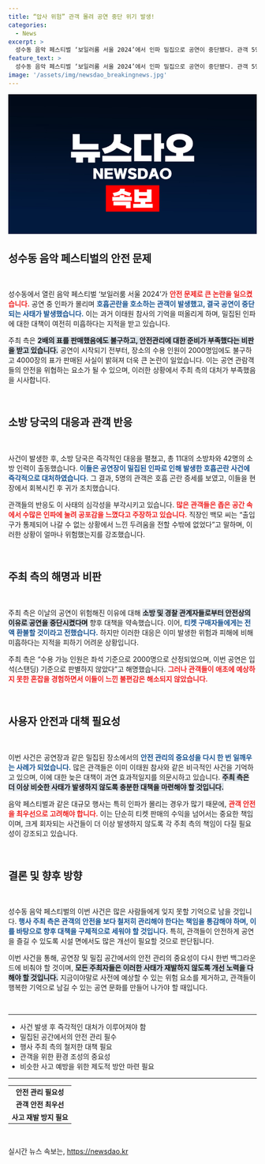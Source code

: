 ```yaml
---
title: “압사 위험” 관객 몰려 공연 중단 위기 발생!
categories:
  - News
excerpt: >
  성수동 음악 페스티벌 ‘보일러룸 서울 2024’에서 인파 밀집으로 공연이 중단됐다. 관객 5명이 호흡곤란을 호소하며, 안전 대책 미비가 도마 위에 올랐다. 주최 측의 2배 수용 인원 초과 판매가 논란으로, 티켓 환불 조치가 발표됐다.
feature_text: >
  성수동 음악 페스티벌 ‘보일러룸 서울 2024’에서 인파 밀집으로 공연이 중단됐다. 관객 5명이 호흡곤란을 호소하며, 안전 대책 미비가 도마 위에 올랐다. 주최 측의 2배 수용 인원 초과 판매가 논란으로, 티켓 환불 조치가 발표됐다.
image: '/assets/img/newsdao_breakingnews.jpg'
---
```


<p><img src="/assets/img/newsdao_breakingnews.jpg" alt="flaretime 속보" /></p>

<h2 data-ke-size="size26">성수동 음악 페스티벌의 안전 문제</h2>

<p data-ke-size="size16">&nbsp;</p>

<p>성수동에서 열린 음악 페스티벌 ‘보일러룸 서울 2024’가 <b><span style="color: #ee2323;">안전 문제로 큰 논란을 일으켰습니다.</span></b> 공연 중 인파가 몰리며 <b><span style="color: #1a5490;">호흡곤란을 호소하는 관객이 발생했고, 결국 공연이 중단되는 사태가 발생했습니다.</span></b> 이는 과거 이태원 참사의 기억을 떠올리게 하며, 밀집된 인파에 대한 대책이 여전히 미흡하다는 지적을 받고 있습니다. </p>

<p>주최 측은 <b><span style="background-color: #21538527;">2배의 표를 판매했음에도 불구하고, 안전관리에 대한 준비가 부족했다는 비판을 받고 있습니다.</span></b> 공연이 시작되기 전부터, 장소의 수용 인원이 2000명임에도 불구하고 4000장의 표가 판매된 사실이 밝혀져 더욱 큰 논란이 일었습니다. 이는 공연 관람객들의 안전을 위협하는 요소가 될 수 있으며, 이러한 상황에서 주최 측의 대처가 부족했음을 시사합니다.</p>

<p data-ke-size="size16">&nbsp;</p>

<h2 data-ke-size="size26">소방 당국의 대응과 관객 반응</h2>

<p data-ke-size="size16">&nbsp;</p>

<p>사건이 발생한 후, 소방 당국은 즉각적인 대응을 펼쳤고, 총 11대의 소방차와 42명의 소방 인력이 출동했습니다. <b><span style="color: #1a5490;">이들은 공연장이 밀집된 인파로 인해 발생한 호흡곤란 사건에 즉각적으로 대처하였습니다.</span></b> 그 결과, 5명의 관객은 호흡 곤란 증세를 보였고, 이들을 현장에서 회복시킨 후 귀가 조치했습니다. </p>

<p>관객들의 반응도 이 사태의 심각성을 부각시키고 있습니다. <b><span style="color: #ee2323;">많은 관객들은 좁은 공간 속에서 수많은 인파에 눌려 공포감을 느꼈다고 주장하고 있습니다.</span></b> 직장인 백모 씨는 “출입구가 통제되어 나갈 수 없는 상황에서 느낀 두려움을 전할 수밖에 없었다”고 말하며, 이러한 상황이 얼마나 위험했는지를 강조했습니다. </p>

<p data-ke-size="size16">&nbsp;</p>

<h2 data-ke-size="size26">주최 측의 해명과 비판</h2>

<p data-ke-size="size16">&nbsp;</p>

<p>주최 측은 이날의 공연이 위험해진 이유에 대해 <b><span style="background-color: #21538527;">소방 및 경찰 관계자들로부터 안전상의 이유로 공연을 중단시켰다며</span></b> 향후 대책을 약속했습니다. 이어, <b><span style="color: #1a5490;">티켓 구매자들에게는 전액 환불할 것이라고 전했습니다.</span></b> 하지만 이러한 대응은 이미 발생한 위험과 피해에 비해 미흡하다는 지적을 피하기 어려운 상황입니다.</p>

<p>주최 측은 “수용 가능 인원은 좌석 기준으로 2000명으로 산정되었으며, 이번 공연은 입석(스탠딩) 기준으로 판별하지 않았다”고 해명했습니다. <b><span style="color: #ee2323;">그러나 관객들이 애초에 예상하지 못한 혼잡을 경험하면서 이들이 느낀 불편감은 해소되지 않았습니다.</span></b> </p>

<p data-ke-size="size16">&nbsp;</p>

<h2 data-ke-size="size26">사용자 안전과 대책 필요성</h2>

<p data-ke-size="size16">&nbsp;</p>

<p>이번 사건은 공연장과 같은 밀집된 장소에서의 <b><span style="color: #1a5490;">안전 관리의 중요성을 다시 한 번 일깨우는 사례가 되었습니다.</span></b> 많은 관객들은 이미 이태원 참사와 같은 비극적인 사건을 기억하고 있으며, 이에 대한 늦은 대책이 과연 효과적일지를 의문시하고 있습니다. <b><span style="background-color: #21538527;">주최 측은 더 이상 비슷한 사태가 발생하지 않도록 충분한 대책을 마련해야 할 것입니다.</span></b></p>

<p>음악 페스티벌과 같은 대규모 행사는 특히 인파가 몰리는 경우가 많기 때문에, <b><span style="color: #ee2323;">관객 안전을 최우선으로 고려해야 합니다.</span></b> 이는 단순히 티켓 판매의 수익을 넘어서는 중요한 책임이며, 크게 회자되는 사건들이 더 이상 발생하지 않도록 각 주최 측의 책임이 다질 필요성이 강조되고 있습니다. </p>

<p data-ke-size="size16">&nbsp;</p>

<h2 data-ke-size="size26">결론 및 향후 방향</h2>

<p data-ke-size="size16">&nbsp;</p>

<p>성수동 음악 페스티벌의 이번 사건은 많은 사람들에게 잊지 못할 기억으로 남을 것입니다. <b><span style="color: #1a5490;">행사 주최 측은 관객의 안전을 보다 철저히 관리해야 한다는 책임을 통감해야 하며, 이를 바탕으로 향후 대책을 구체적으로 세워야 할 것입니다.</span></b> 특히, 관객들이 안전하게 공연을 즐길 수 있도록 시설 면에서도 많은 개선이 필요할 것으로 판단됩니다. </p>

<p>이번 사건을 통해, 공연장 및 밀집 공간에서의 안전 관리의 중요성이 다시 한번 백그라운드에 비춰야 할 것이며, <b><span style="background-color: #21538527;">모든 주최자들은 이러한 사태가 재발하지 않도록 개선 노력을 다해야 할 것입니다.</span></b> 지금이야말로 사전에 예상할 수 있는 위험 요소를 제거하고, 관객들이 행복한 기억으로 남길 수 있는 공연 문화를 만들어 나가야 할 때입니다. </p>

<p data-ke-size="size16">&nbsp;</p>

<hr>

<ul>
    <li>사건 발생 후 즉각적인 대처가 이루어져야 함</li>
    <li>밀집된 공간에서의 안전 관리 필수</li>
    <li>행사 주최 측의 철저한 대책 필요</li>
    <li>관객을 위한 환경 조성의 중요성</li>
    <li>비슷한 사고 예방을 위한 제도적 방안 마련 필요</li>
</ul>

<hr>

<table style="width: 100%;">
    <tr>
        <td style="text-align: center; height: 17px;"><b>안전 관리 필요성</b></td>
    </tr>
    <tr>
        <td style="text-align: center; height: 17px;"><b>관객 안전 최우선</b></td>
    </tr>
    <tr>
        <td style="text-align: center; height: 17px;"><b>사고 재발 방지 필요</b></td>
    </tr>
</table> 

<p data-ke-size="size16">&nbsp;</p>
실시간 뉴스 속보는, <a href="https://newsdao.kr" rel="dofollow">https://newsdao.kr</a>


